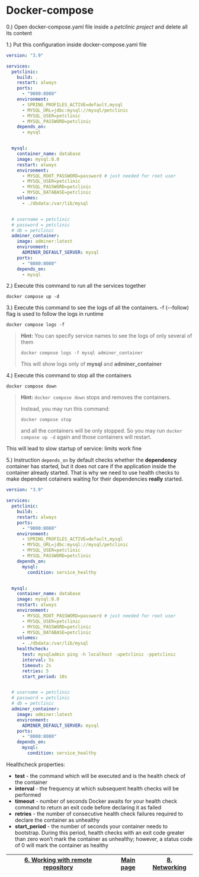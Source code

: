 # Docker-compose

0.) Open docker-compose.yaml file inside a _petclinic project_ and delete all its content

1.) Put this configuration inside docker-compose.yaml file

```yaml
version: "3.9"

services:
  petclinic:
    build: .
    restart: always
    ports:
      - "9000:8080"
    environment:
      - SPRING_PROFILES_ACTIVE=default,mysql
      - MYSQL_URL=jdbc:mysql://mysql/petclinic
      - MYSQL_USER=petclinic
      - MYSQL_PASSWORD=petclinic
    depends_on:
      - mysql


  mysql:
    container_name: database
    image: mysql:8.0
    restart: always
    environment:
      - MYSQL_ROOT_PASSWORD=password # just needed for root user
      - MYSQL_USER=petclinic
      - MYSQL_PASSWORD=petclinic
      - MYSQL_DATABASE=petclinic
    volumes:
      - ./dbdata:/var/lib/mysql


  # username = petclinic
  # password = petclinic
  # db = petclinic
  adminer_container:
    image: adminer:latest
    environment:
      ADMINER_DEFAULT_SERVER: mysql
    ports:
      - "8080:8080"
    depends_on:
      - mysql

```
2.) Execute this command to run all the services together

```shell
docker compose up -d
```

3.) Execute this command to see the logs of all the containers.
-f (--follow) flag is used to follow the logs in runtime

```shell
docker compose logs -f
```

> **Hint:** You can specify service names to see the logs of only several of them
> ```
> docker compose logs -f mysql adminer_container
> ```
> This will show logs only of **mysql** and **adminer_container**

4.) Execute this command to stop all the containers

```shell
docker compose down
```

> **Hint:** ```docker compose down``` stops and removes the containers.
>
> Instead, you may run this command:
> ```shell
> docker compose stop
> ```
> and all the containers will be only stopped. So you may run ```docker compose up -d``` again and those containers will restart.

This will lead to slow startup of service: limits work fine


5.) Instruction ```depends_on``` by default checks whether the **dependency**
container has started, but it does not care if the application inside the container
already started. That is why we need to use health checks to make dependent cotainers 
waiting for their dependencies **really** started.

```yaml
version: "3.9"

services:
  petclinic:
    build: .
    restart: always
    ports:
      - "9000:8080"
    environment:
      - SPRING_PROFILES_ACTIVE=default,mysql
      - MYSQL_URL=jdbc:mysql://mysql/petclinic
      - MYSQL_USER=petclinic
      - MYSQL_PASSWORD=petclinic
    depends_on:
      mysql:
        condition: service_healthy


  mysql:
    container_name: database
    image: mysql:8.0
    restart: always
    environment:
      - MYSQL_ROOT_PASSWORD=password # just needed for root user
      - MYSQL_USER=petclinic
      - MYSQL_PASSWORD=petclinic
      - MYSQL_DATABASE=petclinic
    volumes:
      - ./dbdata:/var/lib/mysql
    healthcheck:
      test: mysqladmin ping -h localhost -upetclinic -ppetclinic
      interval: 5s
      timeout: 2s
      retries: 5
      start_period: 10s


  # username = petclinic
  # password = petclinic
  # db = petclinic
  adminer_container:
    image: adminer:latest
    environment:
      ADMINER_DEFAULT_SERVER: mysql
    ports:
      - "8080:8080"
    depends_on:
      mysql:
        condition: service_healthy
```
Healthcheck properties:
* **test** - the command which will be executed and is the health check of the container
* **interval** - the frequency at which subsequent health checks will be performed
* **timeout** - number of seconds Docker awaits for your health check command to return an exit code before declaring it as failed
* **retries** - the number of consecutive health check failures required to declare the container as unhealthy
* **start_period** - the number of seconds your container needs to bootstrap. During this period, health checks with an exit code greater 
than zero won’t mark the container as unhealthy; however, a status code of 0 will mark the container as healthy


| [6. Working with remote repository](6_remote_repository.md) | [Main page](README.md) | [8. Networking](8_networking.md) |
|-------------------------------------------------------------|------------------------|----------------------------------|
